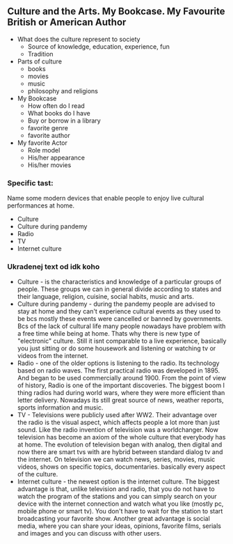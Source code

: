 ## Culture and the Arts. My Bookcase. My Favourite British or American Author

* What does the culture represent to society
  * Source of knowledge, education, experience, fun
  * Tradition
* Parts of culture
  * books
  * movies
  * music
  * philosophy and religions 
* My Bookcase
  * How often do I read
  * What books do I have 
  * Buy or borrow in a library
  * favorite genre 
  * favorite author
* My favorite Actor
  * Role model
  * His/her appearance
  * His/her movies


### Specific tast:
Name some modern devices that enable people to enjoy live cultural performances at home.

* Culture
* Culture during pandemy
* Radio
* TV
* Internet culture

### Ukradenej text od idk koho
* Culture - is the characteristics and knowledge of a particular groups of people. These groups we can in general divide according to states and their language, religion, cuisine, social habits, music and arts.
* Culture during pandemy - during the pandemy people are advised to stay at home and they can't experience cultural events as they used to be bcs mostly these events were cancelled or banned by governments. Bcs of the lack of cultural life many people nowadays have problem with a free time while being at home. Thats why there is new type of "electronic" culture. Still it isnt comparable to a live experience, basically you just sitting or do some housework and listening or watching tv or videos from the internet. 
* Radio - one of the older options is listening to the radio. Its technology based on radio waves. The first practical radio was developed in 1895. And began to be used commercially around 1900. From the point of view of history, Radio is one of the important discoveries. The biggest boom I thing radios had during world wars, where they were more efficient than letter delivery. Nowadays its still great source of news, weather reports, sports information and music.
* TV - Televisions were publicly used after WW2. Their advantage over the radio is the visual aspect, which affects people a lot more than just sound. Like the radio invention of television was a worldchanger. Now television has become  an axiom of the whole culture that everybody has at home. The evolution of television began with analog, then digital and now there are smart tvs with are hybrid between standard dialog tv and the internet. On television we can watch news, series, movies, music videos, shows on specific topics, documentaries. basically every aspect of the culture.
* Internet culture - the newest option is the internet culture. The biggest advantage is that, unlike television and radio, that you do not have to watch the program of the stations and you can simply search on your device with the internet connection and watch what you like (mostly pc, mobile phone or smart tv). You don't have to wait for the station to start broadcasting your favorite show. Another great advantage is social media, where you can share your ideas, opinions, favorite films, serials and images and you can discuss with other users.